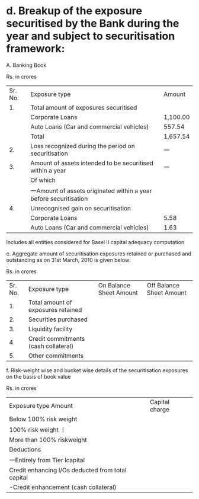 # d.	 Breakup of the exposure securitised by the Bank during the year and subject to securitisation framework:  

A. Banking Book  

Rs. in crores  

<html><body><table><tr><td>Sr. No.</td><td>Exposure type</td><td>Amount</td></tr><tr><td>1.</td><td>Total amount of exposures securitised</td><td></td></tr><tr><td></td><td>Corporate Loans</td><td>1,100.00</td></tr><tr><td></td><td>Auto Loans (Car and commercial vehicles)</td><td>557.54</td></tr><tr><td></td><td>Total</td><td>1,657.54</td></tr><tr><td>2.</td><td>Loss recognized during the period on securitisation</td><td>一</td></tr><tr><td>3.</td><td>Amount of assets intended to be securitised within a year</td><td>一</td></tr><tr><td></td><td>Of which</td><td></td></tr><tr><td></td><td>一Amount of assets originated within a year before securitisation</td><td></td></tr><tr><td>4.</td><td>Unrecognised gain on securitisation</td><td></td></tr><tr><td></td><td>Corporate Loans</td><td>5.58</td></tr><tr><td></td><td>Auto Loans (Car and commercial vehicles)</td><td>1.63</td></tr></table></body></html>  

Includes all entities considered for Basel II capital adequacy computation  

e.	 Aggregate amount of securitisation exposures retained or purchased and outstanding as on 31st March, 2010 is given below:  

Rs. in crores  

<html><body><table><tr><td>Sr. No.</td><td>Exposure type</td><td>On Balance Sheet Amount</td><td>Off Balance Sheet Amount</td></tr><tr><td>1.</td><td>Total amount of exposures retained</td><td></td><td></td></tr><tr><td>2.</td><td>Securities purchased</td><td></td><td></td></tr><tr><td>3.</td><td>Liquidity facility</td><td></td><td></td></tr><tr><td>4</td><td>Credit commitments (cash collateral)</td><td></td><td></td></tr><tr><td>5.</td><td>Other commitments</td><td></td><td></td></tr></table></body></html>  

f.	 Risk-weight wise and bucket wise details of the securitisation exposures on the basis of book value  

Rs. in crores   


<html><body><table><tr><td>Exposure type Amount</td><td>Capital charge</td></tr><tr><td>Below 100% risk weight</td><td></td></tr><tr><td>100% risk weight 丨</td><td></td></tr><tr><td>More than 100% riskweight</td><td></td></tr><tr><td>Deductions</td><td></td></tr><tr><td>一Entirely from Tier lcapital</td><td></td></tr><tr><td>Credit enhancing I/Os deducted from total capital</td><td></td></tr><tr><td>-Credit enhancement (cash collateral)</td><td></td></tr></table></body></html>  
